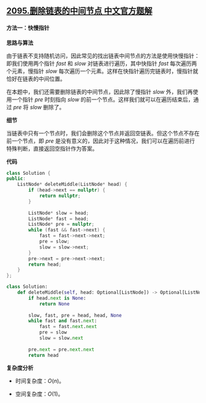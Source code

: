 ## [2095.删除链表的中间节点 中文官方题解](https://leetcode.cn/problems/delete-the-middle-node-of-a-linked-list/solutions/100000/shan-chu-lian-biao-de-zhong-jian-jie-dia-yvv7)
#### 方法一：快慢指针

**思路与算法**

由于链表不支持随机访问，因此常见的找出链表中间节点的方法是使用快慢指针：即我们使用两个指针 $\textit{fast}$ 和 $\textit{slow}$ 对链表进行遍历，其中快指针 $\textit{fast}$ 每次遍历两个元素，慢指针 $\textit{slow}$ 每次遍历一个元素。这样在快指针遍历完链表时，慢指针就恰好在链表的中间位置。

在本题中，我们还需要删除链表的中间节点，因此除了慢指针 $\textit{slow}$ 外，我们再使用一个指针 $\textit{pre}$ 时刻指向 $\textit{slow}$ 的前一个节点。这样我们就可以在遍历结束后，通过 $\textit{pre}$ 将 $\textit{slow}$ 删除了。

**细节**

当链表中只有一个节点时，我们会删除这个节点并返回空链表。但这个节点不存在前一个节点，即 $\textit{pre}$ 是没有意义的，因此对于这种情况，我们可以在遍历前进行特殊判断，直接返回空指针作为答案。

**代码**

```C++ [sol1-C++]
class Solution {
public:
    ListNode* deleteMiddle(ListNode* head) {
        if (head->next == nullptr) {
            return nullptr;
        }
        
        ListNode* slow = head;
        ListNode* fast = head;
        ListNode* pre = nullptr;
        while (fast && fast->next) {
            fast = fast->next->next;
            pre = slow;
            slow = slow->next;
        }
        pre->next = pre->next->next;
        return head;
    }
};
```

```Python [sol1-Python3]
class Solution:
    def deleteMiddle(self, head: Optional[ListNode]) -> Optional[ListNode]:
        if head.next is None:
            return None
        
        slow, fast, pre = head, head, None
        while fast and fast.next:
            fast = fast.next.next
            pre = slow
            slow = slow.next
        
        pre.next = pre.next.next
        return head
```

**复杂度分析**

- 时间复杂度：$O(n)$。

- 空间复杂度：$O(1)$。